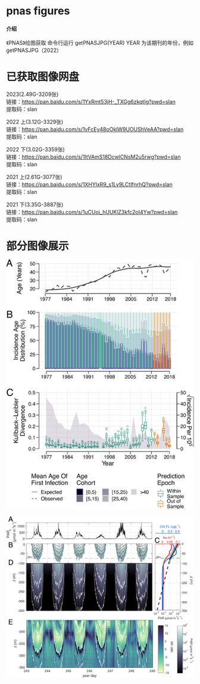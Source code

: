 # pnas figures

#### 介绍
《PNAS》绘图获取
命令行运行 getPNASJPG(YEAR) YEAR 为该期刊的年份，例如getPNASJPG（2022）

# 已获取图像网盘

2023(2.49G-3209张) \
链接：https://pan.baidu.com/s/1YxRmt53jH-_TXGg6zkqtIg?pwd=slan \
提取码：slan 

2022 上(3.12G-3329张) \
链接：https://pan.baidu.com/s/1vFcEy48oOklW9UOUShVeAA?pwd=slan \
提取码：slan 

2022 下(3.02G-3359张) \
链接：https://pan.baidu.com/s/1ItVAmS18DcwlCNsM2u5rwg?pwd=slan \
提取码：slan 

2021 上(2.61G-3077张) \
链接：https://pan.baidu.com/s/1XHYlxR9_s1Ly9LCtlfnrhQ?pwd=slan \
提取码：slan 

2021 下(3.35G-3887张) \
链接：https://pan.baidu.com/s/1uCUoi_hUUKlZ3kfc2oI4Yw?pwd=slan \
提取码：slan 

# 部分图像展示

![输入图片说明](gallery(%E4%B8%8D%E5%85%A8%E3%80%81%E4%BB%85%E5%B1%95%E7%A4%BA)/2023/pnas.2207595120fig03.jpg)

![输入图片说明](gallery(%E4%B8%8D%E5%85%A8%E3%80%81%E4%BB%85%E5%B1%95%E7%A4%BA)/2021/pnas.2022977118fig01.jpg)